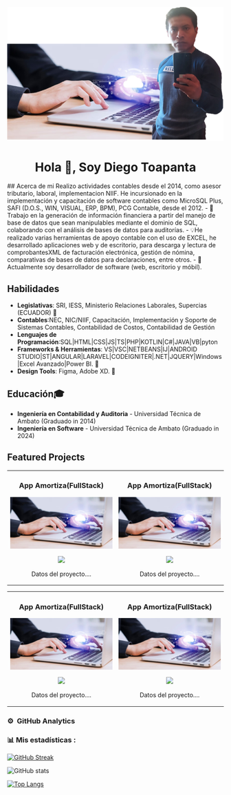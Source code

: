 <!--
**Diego89git/Diego89git** is a ✨ _special_ ✨ repository because its `README.md` (this file) appears on your GitHub profile.

Here are some ideas to get you started:

- 🔭 I’m currently working on ...
- 🌱 I’m currently learning ...
- 👯 I’m looking to collaborate on ...
- 🤔 I’m looking for help with ...
- 💬 Ask me about ...
- 📫 How to reach me: ...
- 😄 Pronouns: ...
- ⚡ Fun fact: ...
-->
<div id="header" align="center">
    <img src="fondo1.png"  />
    <h1 align="center">Hola 👋, Soy Diego Toapanta</h1>
</div>
## Acerca de mi
Realizo actividades contables desde el 2014, como asesor tributario, laboral, implementacion NIIF.
He incursionado en la implementación y capacitación de software contables como MicroSQL Plus, SAFI (D.O.S., WIN, VISUAL, ERP, BPM), PCG Contable, desde el 2012.
- 🚀Trabajo en la generación de información financiera a partir del manejo de base de datos que sean manipulables mediante el dominio de SQL, colaborando con el análisis de bases de datos para auditorías.
- 💡He realizado varias herramientas de apoyo contable con el uso de EXCEL, he desarrollado aplicaciones web y de escritorio, para descarga y lectura de comprobantesXML de facturación electrónica, gestión de nómina, comparativas de bases de datos para declaraciones, entre otros. 
- 🔧Actualmente soy desarrollador de software (web, escritorio y móbil).

## Habilidades
- **Legislativas**: SRI, IESS, Ministerio Relaciones Laborales, Supercias (ECUADOR) 🚀
- **Contables**:NEC, NIC/NIIF, Capacitación, Implementación y Soporte de Sistemas Contables, Contabilidad de Costos, Contabilidad de Gestión
- **Lenguajes de Programación**:SQL|HTML|CSS|JS|TS|PHP|KOTLIN|C#|JAVA|VB|pyton
- **Frameworks & Herramientas**: VS|VSC|NETBEANS|IJ|ANDROID STUDIO|ST|ANGULAR|LARAVEL|CODEIGNITER|.NET|JQUERY|Windows|Excel Avanzado|Power BI. 🔧
- **Design Tools**: Figma, Adobe XD. 🎨

## Educación🎓
- **Ingeniería en Contabilidad y Auditoria** - Universidad Técnica de Ambato (Graduado in 2014)
- **Ingeniería en Software** - Universidad Técnica de Ambato (Graduado in 2024)


## Featured Projects
<table>
<tr>
<td width="50%">
  <h3 align="center">App Amortiza(FullStack)</h3>
  <div align="center">
    <a href="https://github.com/Diego89git/app_amortiza.git" target="_blank"><img src="img.jpg" width="400" alt=""></a>
    <p>
      <a href="https://github.com/Diego89git/app_amortiza.git" target="_blank">
        <img src="https://img.shields.io/badge/CODE-ff9?style=for-the-badge&logo=github&logoColor=black">
      </a>
    </p>
    <p>Datos del proyecto....</p>
  </div>                
</td>

<td width="50%">
  <h3 align="center">App Amortiza(FullStack)</h3>
  <div align="center">
    <a href="https://github.com/Diego89git/app_amortiza.git" target="_blank"><img src="img.jpg" width="400" alt=""></a>
    <p>
      <a href="https://github.com/Diego89git/app_amortiza.git" target="_blank">
        <img src="https://img.shields.io/badge/CODE-ff9?style=for-the-badge&logo=github&logoColor=black">
      </a>
    </p>
    <p>Datos del proyecto....</p>
  </div>  
</td> 
</table>   
<table>
<tr>
<td width="50%">
    <h3 align="center">App Amortiza(FullStack)</h3>
  <div align="center">
    <a href="https://github.com/Diego89git/app_amortiza.git" target="_blank"><img src="img.jpg" width="400" alt=""></a>
    <p>
      <a href="https://github.com/Diego89git/app_amortiza.git" target="_blank">
        <img src="https://img.shields.io/badge/CODE-ff9?style=for-the-badge&logo=github&logoColor=black">
      </a>
    </p>
    <p>Datos del proyecto....</p>
  </div>             
</td>

<td width="50%">
  <h3 align="center">App Amortiza(FullStack)</h3>
  <div align="center">
    <a href="https://github.com/Diego89git/app_amortiza.git" target="_blank"><img src="img.jpg" width="400" alt=""></a>
    <p>
      <a href="https://github.com/Diego89git/app_amortiza.git" target="_blank">
        <img src="https://img.shields.io/badge/CODE-ff9?style=for-the-badge&logo=github&logoColor=black">
      </a>
    </p>
    <p>Datos del proyecto....</p>
  </div>  
</td> 
</table>   
</div>

### ⚙️ &nbsp;GitHub Analytics

### 📊 Mis estadísticas :

[![GitHub Streak](https://github-readme-streak-stats.herokuapp.com?user=Diego89git&theme=dark&hide_border=true&locale=es&mode=dayly&card_width=500)](https://git.io/streak-stats)

![GitHub stats](https://github-readme-stats.vercel.app/api?username=Diego89git&show_icons=true&theme=radical)

[![Top Langs](https://github-readme-stats.vercel.app/api/top-langs/?username=Diego89git&theme=tokyonight)](https://github.com/anuraghazra/github-readme-stats)
